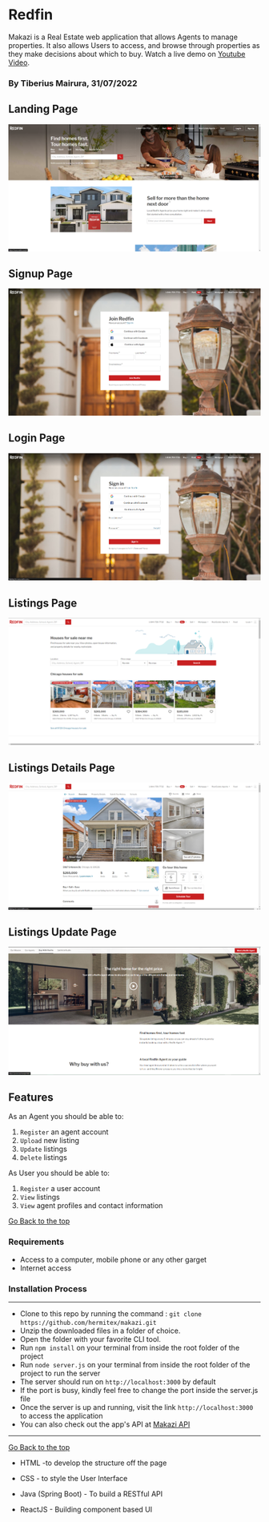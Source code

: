# Redfin

Makazi is a Real Estate web application that allows Agents to manage properties. It also allows Users to access, and browse through properties as they make decisions about which to buy. Watch a live demo on [Youtube Video](https://youtu.be/LUx2aZwh64I).

### By Tiberius Mairura, 31/07/2022

## Landing Page

![image](./src/assets/images/listings-home.png)


## Signup Page

![image](./src/assets/images/signup.png)

## Login Page

![image](./src/assets/images/login.png)

## Listings Page

![image](./src/assets/images/listings.png)

## Listings Details Page

![image](./src/assets/images/listing-details.png)

## Listings Update Page

![image](./src/assets/images/listing-update.png)

## 


## Features

As an Agent you should be able to:

1. `Register`  an agent account
2. `Upload` new listing
3. `Update` listings
4. `Delete` listings

As User you should be able to:

1. `Register`  a user account
2. `View`  listings
3. `View` agent profiles and contact information

[Go Back to the top](#Makazi)

### Requirements

- Access to  a computer, mobile phone or any other garget
- Internet access

### Installation Process

****

- Clone to this repo by running the command : `git clone https://github.com/hermitex/makazi.git`
- Unzip the downloaded files in a folder of choice.
- Open the folder with your favorite CLI tool.
- Run `npm install` on your terminal from inside the root folder of the project
- Run `node server.js` on your terminal from inside the root folder of the project to run the server
- The server should run on `http://localhost:3000` by default
- If the port is busy, kindly feel free to change the port inside the server.js file
- Once the server is up and running, visit the link  `http://localhost:3000` to access the application
- You can also check out the app's API at [Makazi API](https://github.com/hermitex/makazipopote-api)
  
 ****
[Go Back to the top](#Redfin)

- HTML -to develop the structure off the page

- CSS - to style the User Interface
- Java (Spring Boot) - To build a RESTful API
- ReactJS - Building component based UI
